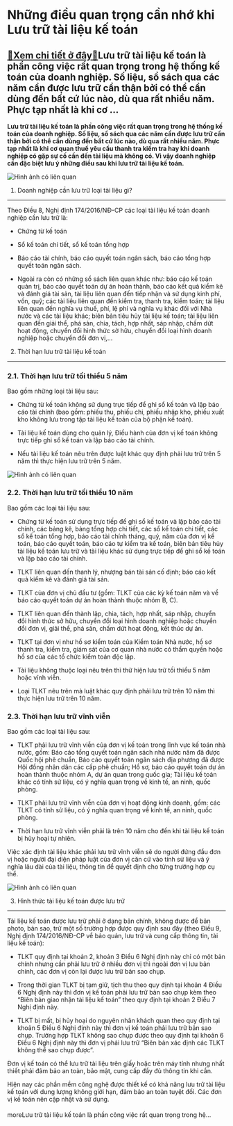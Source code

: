 Những điều quan trọng cần nhớ khi Lưu trữ tài liệu kế toán
==========================================================

[:gift:Xem chi tiết ở đây:gift:](https://hddtvn.com/nhung-dieu-quan-trong-can-nho-khi-luu-tru-tai-lieu-ke-toan/)Lưu trữ tài liệu kế toán là phần công việc rất quan trọng trong hệ thống kế toán của doanh nghiệp. Số liệu, sổ sách qua các năm cần được lưu trữ cẩn thận bởi có thể cần dùng đến bất cứ lúc nào, dù qua rất nhiều năm. Phực tạp nhất là khi cơ …
-------------------------------------------------------------------------------------------------------------------------------------------------------------------------------------------------------------------------------------------------

**Lưu trữ tài liệu kế toán là phần công việc rất quan trọng trong hệ thống kế toán của doanh nghiệp. Số liệu, sổ sách qua các năm cần được lưu trữ cẩn thận bởi có thể cần dùng đến bất cứ lúc nào, dù qua rất nhiều năm. Phực tạp nhất là khi cơ quan thuế yêu cầu thanh tra kiểm tra hay khi doanh nghiệp có gặp sự cố cần đến tài liệu mà không có. Vì vậy doanh nghiệp cần đặc biệt lưu ý những điều sau khi lưu trữ tài liệu kế toán.**


![Hình ảnh có liên quan](https://hddtvn.com/wp-content/uploads/2021/01/A-Kerndocumenten.jpg)


1. Doanh nghiệp cần lưu trữ loại tài liệu gì?
---------------------------------------------


Theo Điều 8, Nghị định 174/2016/NĐ-CP các loại tài liệu kế toán doanh nghiệp cần lưu trữ là:




* Chứng từ kế toán

* Sổ kế toán chi tiết, sổ kế toán tổng hợp

* Báo cáo tài chính, báo cáo quyết toán ngân sách, báo cáo tổng hợp quyết toán ngân sách.

* Ngoài ra còn có những sổ sách liên quan khác như: báo cáo kế toán quản trị, báo cáo quyết toán dự án hoàn thành, báo cáo kết quả kiểm kê và đánh giá tài sản, tài liệu liên quan đến tiếp nhận và sử dụng kinh phí, vốn, quỹ; các tài liệu liên quan đến kiểm tra, thanh tra, kiểm toán; tài liệu liên quan đến nghĩa vụ thuế, phí, lệ phí và nghĩa vụ khác đối với Nhà nước và các tài liệu khác; biên bản tiêu hủy tài liệu kế toán; tài liệu liên quan đến giải thể, phá sản, chia, tách, hợp nhất, sáp nhập, chấm dứt hoạt động, chuyển đổi hình thức sở hữu, chuyển đổi loại hình doanh nghiệp hoặc chuyển đổi đơn vị,…



2. Thời hạn lưu trữ tài liệu kế toán
------------------------------------


### 2.1. Thời hạn lưu trữ tối thiểu 5 năm


Bao gồm những loại tài liệu sau:




* Chứng từ kế toán không sử dụng trực tiếp để ghi sổ kế toán và lập báo cáo tài chính (bao gồm: phiếu thu, phiếu chi, phiếu nhập kho, phiếu xuất kho không lưu trong tập tài liệu kế toán của bộ phận kế toán).

* Tài liệu kế toán dùng cho quản lý, Điều hành của đơn vị kế toán không trực tiếp ghi sổ kế toán và lập báo cáo tài chính.

* Nếu tài liệu kế toán nêu trên được luật khác quy định phải lưu trữ trên 5 năm thì thực hiện lưu trữ trên 5 năm.



![Hình ảnh có liên quan](https://hddtvn.com/wp-content/uploads/2021/01/What-documents-do-I-need-to-sell-myhouse.jpg)


### 2.2. Thời hạn lưu trữ tối thiểu 10 năm


Bao gồm các loại tài liệu sau:




* Chứng từ kế toán sử dụng trực tiếp để ghi sổ kế toán và lập báo cáo tài chính, các bảng kê, bảng tổng hợp chi tiết, các sổ kế toán chi tiết, các sổ kế toán tổng hợp, báo cáo tài chính tháng, quý, năm của đơn vị kế toán, báo cáo quyết toán, báo cáo tự kiểm tra kế toán, biên bản tiêu hủy tài liệu kế toán lưu trữ và tài liệu khác sử dụng trực tiếp để ghi sổ kế toán và lập báo cáo tài chính.

* TLKT liên quan đến thanh lý, nhượng bán tài sản cố định; báo cáo kết quả kiểm kê và đánh giá tài sản.

* TLKT của đơn vị chủ đầu tư (gồm: TLKT của các kỳ kế toán năm và về báo cáo quyết toán dự án hoàn thành thuộc nhóm B, C).

* TLKT liên quan đến thành lập, chia, tách, hợp nhất, sáp nhập, chuyển đổi hình thức sở hữu, chuyển đổi loại hình doanh nghiệp hoặc chuyển đổi đơn vị, giải thể, phá sản, chấm dứt hoạt động, kết thúc dự án.

* TLKT tại đơn vị như hồ sơ kiểm toán của Kiểm toán Nhà nước, hồ sơ thanh tra, kiểm tra, giám sát của cơ quan nhà nước có thẩm quyền hoặc hồ sơ của các tổ chức kiểm toán độc lập.

* Tài liệu không thuộc loại nêu trên thì thữ hiện lưu trữ tối thiểu 5 năm hoặc vĩnh viễn.

* Loại TLKT nêu trên mà luật khác quy định phải lưu trữ trên 10 năm thì thực hiện lưu trữ trên 10 năm.



### 2.3. Thời hạn lưu trữ vĩnh viễn


Bao gồm các loại tài liệu sau:




* TLKT phải lưu trữ vĩnh viễn của đơn vị kế toán trong lĩnh vực kế toán nhà nước, gồm: Báo cáo tổng quyết toán ngân sách nhà nước năm đã được Quốc hội phê chuẩn, Báo cáo quyết toán ngân sách địa phương đã được Hội đồng nhân dân các cấp phê chuẩn; Hồ sơ, báo cáo quyết toán dự án hoàn thành thuộc nhóm A, dự án quan trọng quốc gia; Tài liệu kế toán khác có tính sử liệu, có ý nghĩa quan trọng về kinh tế, an ninh, quốc phòng.

* TLKT phải lưu trữ vĩnh viễn của đơn vị hoạt động kinh doanh, gồm: các TLKT có tính sử liệu, có ý nghĩa quan trọng về kinh tế, an ninh, quốc phòng.

* Thời hạn lưu trữ vĩnh viễn phải là trên 10 năm cho đến khi tài liệu kế toán bị hủy hoại tự nhiên.



Việc xác định tài liệu khác phải lưu trữ vĩnh viễn sẽ do người đứng đầu đơn vị hoặc người đại diện pháp luật của đơn vị căn cứ vào tính sử liệu và ý nghĩa lâu dài của tài liệu, thông tin để quyết định cho từng trường hợp cụ thể.


![Hình ảnh có liên quan](https://hddtvn.com/wp-content/uploads/2021/01/CAA7966E1BC36579.png)


3. Hình thức tài liệu kế toán được lưu trữ
------------------------------------------


Tài liệu kế toán được lưu trữ phải ở dạng bản chính, không được để bản photo, bản sao, trừ một số trường hợp được quy định sau đây (theo Điều 9, Nghị định 174/2016/NĐ-CP về bảo quản, lưu trữ và cung cấp thông tin, tài liệu kế toán):




* TLKT quy định tại khoản 2, khoản 3 Điều 6 Nghị định này chỉ có một bản chính nhưng cần phải lưu trữ ở nhiều đơn vị thì ngoài đơn vị lưu bản chính, các đơn vị còn lại được lưu trữ bản sao chụp.

* Trong thời gian TLKT bị tạm giữ, tịch thu theo quy định tại khoản 4 Điều 6 Nghị định này thì đơn vị kế toán phải lưu trữ bản sao chụp kèm theo “Biên bản giao nhận tài liệu kế toán” theo quy định tại khoản 2 Điều 7 Nghị định này.

* TLKT bị mất, bị hủy hoại do nguyên nhân khách quan theo quy định tại khoản 5 Điều 6 Nghị định này thì đơn vị kế toán phải lưu trữ bản sao chụp. Trường hợp TLKT không sao chụp được theo quy định tại khoản 6 Điều 6 Nghị định này thì đơn vị phải lưu trữ “Biên bản xác định các TLKT không thể sao chụp được”.



Đơn vị kế toán có thể lưu trữ tài liệu trên giấy hoặc trên máy tính nhưng nhất thiết phải đảm bảo an toàn, bảo mật, cung cấp đầy đủ thông tin khi cần.


Hiện nay các phần mềm công nghệ được thiết kế có khả năng lưu trữ tài liệu kế toán với dung lượng không giới hạn, đảm bảo an toàn tuyệt đối. Các đơn vị kế toán nên cập nhật và sử dụng.


#### 


moreLưu trữ tài liệu kế toán là phần công việc rất quan trọng trong hệ…

